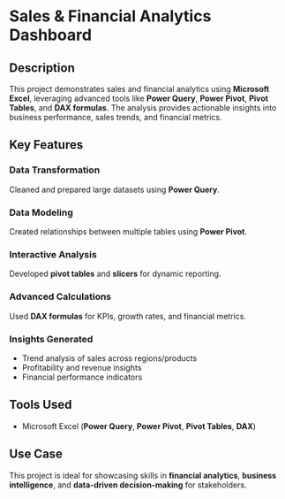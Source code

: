 # Sales & Financial Analytics Dashboard

## Description
This project demonstrates sales and financial analytics using **Microsoft Excel**, leveraging advanced tools like **Power Query**, **Power Pivot**, **Pivot Tables**, and **DAX formulas**. The analysis provides actionable insights into business performance, sales trends, and financial metrics.

## Key Features

### Data Transformation
Cleaned and prepared large datasets using **Power Query**.

### Data Modeling
Created relationships between multiple tables using **Power Pivot**.

### Interactive Analysis
Developed **pivot tables** and **slicers** for dynamic reporting.

### Advanced Calculations
Used **DAX formulas** for KPIs, growth rates, and financial metrics.

### Insights Generated
- Trend analysis of sales across regions/products  
- Profitability and revenue insights  
- Financial performance indicators  

## Tools Used
- Microsoft Excel (**Power Query**, **Power Pivot**, **Pivot Tables**, **DAX**)  

## Use Case
This project is ideal for showcasing skills in **financial analytics**, **business intelligence**, and **data-driven decision-making** for stakeholders.
